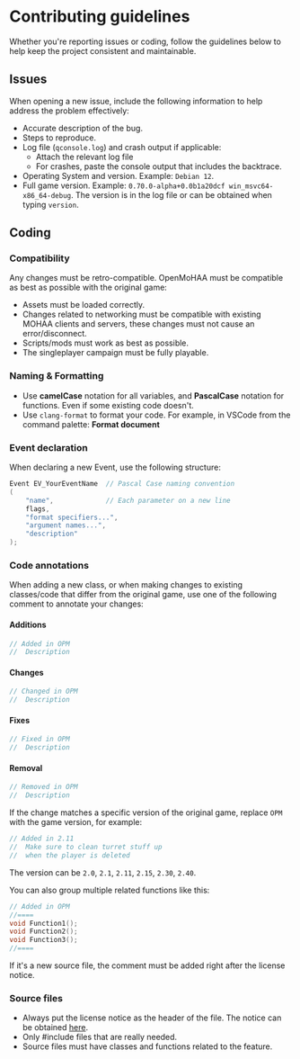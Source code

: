 # Contributing guidelines

Whether you're reporting issues or coding, follow the guidelines below to help keep the project consistent and maintainable.

## Issues

When opening a new issue, include the following information to help address the problem effectively:
- Accurate description of the bug.
- Steps to reproduce.
- Log file (`qconsole.log`) and crash output if applicable:
  - Attach the relevant log file
  - For crashes, paste the console output that includes the backtrace.
- Operating System and version. Example: `Debian 12`.
- Full game version. Example: `0.70.0-alpha+0.0b1a20dcf win_msvc64-x86_64-debug`. The version is in the log file or can be obtained when typing `version`.

## Coding

### Compatibility

Any changes must be retro-compatible. OpenMoHAA must be compatible as best as possible with the original game:
- Assets must be loaded correctly.
- Changes related to networking must be compatible with existing MOHAA clients and servers, these changes must not cause an error/disconnect.
- Scripts/mods must work as best as possible.
- The singleplayer campaign must be fully playable.

### Naming & Formatting

- Use **camelCase** notation for all variables, and **PascalCase** notation for functions. Even if some existing code doesn't.
- Use `clang-format` to format your code. For example, in VSCode from the command palette: **Format document**

### Event declaration

When declaring a new Event, use the following structure:
```cpp
Event EV_YourEventName  // Pascal Case naming convention
(
    "name",             // Each parameter on a new line
    flags,
    "format specifiers...",
    "argument names...",
    "description"
);
```

### Code annotations

When adding a new class, or when making changes to existing classes/code that differ from the original game, use one of the following comment to annotate your changes:

#### Additions

```cpp
// Added in OPM
//  Description
```

#### Changes

```cpp
// Changed in OPM
//  Description
```

#### Fixes

```cpp
// Fixed in OPM
//  Description
```

#### Removal

```cpp
// Removed in OPM
//  Description
```

If the change matches a specific version of the original game, replace `OPM` with the game version, for example:
```cpp
// Added in 2.11
//  Make sure to clean turret stuff up
//  when the player is deleted
```
The version can be `2.0`, `2.1`, `2.11`, `2.15`, `2.30`, `2.40`.

You can also group multiple related functions like this:
```cpp
// Added in OPM
//====
void Function1();
void Function2();
void Function3();
//====
```

If it's a new source file, the comment must be added right after the license notice.

### Source files

- Always put the license notice as the header of the file. The notice can be obtained [here](./02-license-header.md).
- Only #include files that are really needed.
- Source files must have classes and functions related to the feature.
